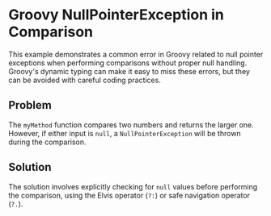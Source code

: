 # Groovy NullPointerException in Comparison

This example demonstrates a common error in Groovy related to null pointer exceptions when performing comparisons without proper null handling. Groovy's dynamic typing can make it easy to miss these errors, but they can be avoided with careful coding practices.

## Problem

The `myMethod` function compares two numbers and returns the larger one. However, if either input is `null`, a `NullPointerException` will be thrown during the comparison.

## Solution

The solution involves explicitly checking for `null` values before performing the comparison, using the Elvis operator (`?:`) or safe navigation operator (`?.`).